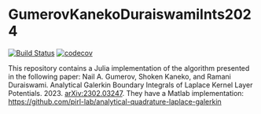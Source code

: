 # GumerovKanekoDuraiswamiInts2024

[![Build Status](https://https://github.com/FastBEAST/GumerovKanekoDuraiswamiInts2024.jl/actions/workflows/CI.yml/badge.svg?branch=main)](https://github.com/FastBEAST/GumerovKanekoDuraiswamiInts2024.jl/actions/workflows/CI.yml?query=branch%3Amain)
[![codecov](https://codecov.io/gh/FastBEAST/GumerovKanekoDuraiswamiInts2024.jl/graph/badge.svg?token=RDRQTBWQS3)](https://codecov.io/gh/FastBEAST/GumerovKanekoDuraiswamiInts2024.jl)

This repository contains a Julia implementation of the algorithm presented in the following paper:
Nail A. Gumerov, Shoken Kaneko, and Ramani Duraiswami. Analytical Galerkin Boundary Integrals of Laplace Kernel Layer Potentials. 2023. [arXiv:2302.03247](https://arxiv.org/abs/2302.03247).
They have a Matlab implementation: https://github.com/pirl-lab/analytical-quadrature-laplace-galerkin
